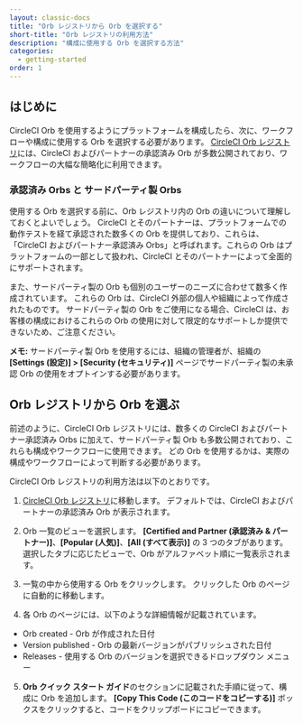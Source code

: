 ```yaml
---
layout: classic-docs
title: "Orb レジストリから Orb を選択する"
short-title: "Orb レジストリの利用方法"
description: "構成に使用する Orb を選択する方法"
categories:
  - getting-started
order: 1
---
```


## はじめに

CircleCI Orb を使用するようにプラットフォームを構成したら、次に、ワークフローや構成に使用する Orb を選択する必要があります。 [CircleCI Orb レジストリ](https://circleci.com/orbs/registry/)には、CircleCI およびパートナーの承認済み Orb が多数公開されており、ワークフローの大幅な簡略化に利用できます。

### 承認済み Orbs と サードパーティ製 Orbs

使用する Orb を選択する前に、Orb レジストリ内の Orb の違いについて理解しておくとよいでしょう。 CircleCI とそのパートナーは、プラットフォームでの動作テストを経て承認された数多くの Orb を提供しており、これらは、「CircleCI およびパートナー承認済み Orbs」と呼ばれます。これらの Orb はプラットフォームの一部として扱われ、CircleCI とそのパートナーによって全面的にサポートされます。

また、サードパーティ製の Orb も個別のユーザーのニーズに合わせて数多く作成されています。 これらの Orb は、CircleCI 外部の個人や組織によって作成されたものです。 サードパーティ製の Orb をご使用になる場合、CircleCI は、お客様の構成におけるこれらの Orb の使用に対して限定的なサポートしか提供できないため、ご注意ください。

**メモ:** サードパーティ製 Orb を使用するには、組織の管理者が、組織の **[Settings (設定)] > [Security (セキュリティ)]** ページでサードパーティ製の未承認 Orb の使用をオプトインする必要があります。

## Orb レジストリから Orb を選ぶ

前述のように、CircleCI Orb レジストリには、数多くの CircleCI およびパートナー承認済み Orbs に加えて、サードパーティ製 Orb も多数公開されており、これらも構成やワークフローに使用できます。 どの Orb を使用するかは、実際の構成やワークフローによって判断する必要があります。

CircleCI Orb レジストリの利用方法は以下のとおりです。

1) [CircleCI Orb レジストリ](https://circleci.com/orbs/registry/)に移動します。 デフォルトでは、CircleCI およびパートナーの承認済み Orb が表示されます。

2) Orb 一覧のビューを選択します。 **[Certified and Partner (承認済み & パートナー)]**、**[Popular (人気)]**、**[All (すべて表示)]** の 3 つのタブがあります。 選択したタブに応じたビューで、Orb がアルファベット順に一覧表示されます。

3) 一覧の中から使用する Orb をクリックします。 クリックした Orb のページに自動的に移動します。

4) 各 Orb のページには、以下のような詳細情報が記載されています。

* Orb created - Orb が作成された日付
* Version published - Orb の最新バージョンがパブリッシュされた日付
* Releases - 使用する Orb のバージョンを選択できるドロップダウン メニュー

5) **Orb クイック スタート ガイド**のセクションに記載された手順に従って、構成に Orb を追加します。 **[Copy This Code (このコードをコピーする)]** ボックスをクリックすると、コードをクリップボードにコピーできます。

